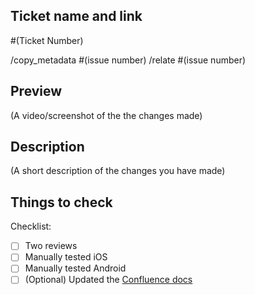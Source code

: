 ## Ticket name and link

#(Ticket Number)

/copy_metadata #(issue number)
/relate #(issue number)

## Preview

(A video/screenshot of the the changes made)

## Description

(A short description of the changes you have made)

## Things to check

Checklist:

- [ ] Two reviews
- [ ] Manually tested iOS
- [ ] Manually tested Android
- [ ] (Optional) Updated the [Confluence docs](https://anddigitaltransformation.atlassian.net/wiki/spaces/ML/pages/4398940396/MCDBA+Mobile+App)
